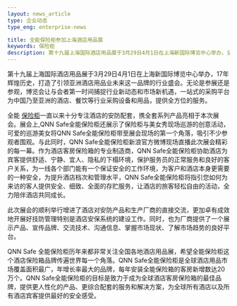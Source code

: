 ```yaml
---
layout: news_article
type: 企业动态
type_eng: enterprise-news

title: 全能保险柜参加上海酒店用品展
keywords: 保险柜
description: 第十九届上海国际酒店用品展于3月29日4月1日在上海新国际博览中心举办，全能保险柜一直十分专注酒店的安防配套，携全套系列产品亮相于本次展会。
---
```

第十九届上海国际酒店用品展于3月29日4月1日在上海新国际博览中心举办，17年辉煌历史，打造了引领亚洲酒店用品业未来这一品牌的行业盛会。无论是参展还是参观，博览会让与会者第一时间捕捉行业新动态和市场新机遇，一站式的采购平台为中国乃至亚洲的酒店、餐饮等行业采购设备和用品，提供全方位的服务。

全能 [保险柜](http://www.qnn.com.cn/)一直以来十分专注酒店的安防配套，携全套系列产品亮相于本次展会。展会上,QNN Safe全能保险柜还展示了保险柜与美女秀现场巡游的创意活动，可爱的巡游美女将QNN Safe全能保险柜带至展会现场的第一个角落，吸引不少参观者围观。与此同时，QNN Safe全能保险柜新浪官方微博现场直播此次展会精彩的每一幕。作为酒店客房保险箱的专业制造商，QNN Safe全能保险柜协助酒店为宾客提供舒适、宁静、宜人、隐私的下榻环境，保护服务员的正常服务和良好的客户关系，为一线各个部门能有一个保证安全的工作环境，为客户和酒店本身更需要的一种安全，为提升酒店档次和管理水平，QNN Safe全能保险柜将指引您如何为来访的客人提供安全、细致、全面的存贮服务，让酒店的旅客轻松自由的活动，全力陪伴酒店共同成长。

此次展会的顺利举行增进了酒店对安防产品和生产厂商的直接交流，更加卓有成效地开展好技防管理特别是酒店安保系统的建设工作。同时，也为厂商提供了一个展示产品、宣传品牌、交流技术、沟通信息、掌握市场现状、了解市场趋势的良好平台。

QNN Safe 全能保险柜历年来都非常关注全国各地酒店用品展，希望全能保险柜这个酒店保险箱品牌传遍世界每一个角落。QNN Safe全能保险柜是全球酒店用品市场覆盖面积最广，年增长率最大的品牌，每年安装全能保险箱的客房新增数达20万个。QNN Safe全能保险柜的目标是致力于成为全球酒店客房保险箱的最佳品牌，提供更人性化的产品、更综合配套的服务和解决方案，为全球所有酒店以及所有酒店宾客提供最好的安全感受。
